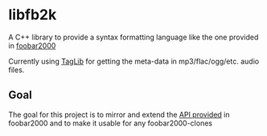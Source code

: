 libfb2k
=======

A C++ library to provide a syntax formatting language
like the one provided in [foobar2000](http://www.foobar2000.org/)

Currently using [TagLib](http://taglib.github.io/) for getting the meta-data in
mp3/flac/ogg/etc. audio files.

Goal
----

The goal for this project is to mirror and extend the [API provided](http://wiki.hydrogenaud.io/index.php?title=Foobar2000:Title_Formatting_Reference)
in foobar2000 and to make it usable for any foobar2000-clones

